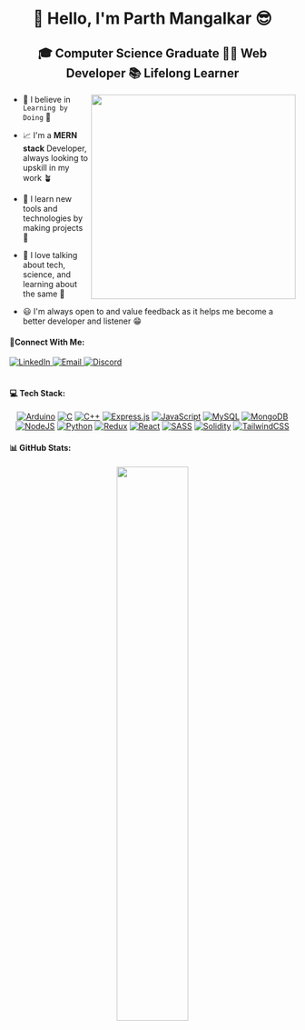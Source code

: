 <h1 align="center">🤘 Hello, I'm Parth Mangalkar 😎</h1>

<h2 align="center">🎓 Computer Science Graduate 🧑‍💻 Web Developer 📚 Lifelong Learner</h2>  

<img align="right" src="https://camo.githubusercontent.com/c1dcb74cc1c1835b1d716f5051499a2814c683c806b15f04b0eba492863703e9/68747470733a2f2f63646e2e6472696262626c652e636f6d2f75736572732f3733303730332f73637265656e73686f74732f363538313234332f6176656e746f2e676966" width="360" />

- 💪 I believe in ``Learning by Doing`` 🤖

- 📈 I'm a **MERN stack** Developer, always looking to upskill in my work 🪴

- 🔨 I learn new tools and technologies by making projects 🔧

- 🤩 I love talking about tech, science, and learning about the same 🚀

- 😃 I'm always open to and value feedback as it helps me become a better developer and listener 😁

#### 🔌Connect With Me:

  <a href="https://www.linkedin.com/in/parth-mangalkar" target="_blank">
  <img src="https://img.shields.io/badge/LinkedIn-0077B5?style=for-the-badge&logo=linkedin&logoColor=white" alt="LinkedIn" />
  </a>
  <a href="mailto:parthmangalkar@gmail.com" target="_blank">
  <img src="https://img.shields.io/badge/Gmail-D14836?style=for-the-badge&logo=gmail&logoColor=white" alt="Email" />
  </a>
  <a href="https://discord.com/users/770974406615760947">
  <img src="https://img.shields.io/badge/Discord-5865F2?style=for-the-badge&logo=discord&logoColor=white" alt="Discord" />
  </a>

<br />
<br />

#### 💻 Tech Stack:

<div align="center">

<a href="https://www.arduino.cc/">![Arduino](https://img.shields.io/badge/-Arduino-00979D?style=for-the-badge&logo=Arduino&logoColor=white)</a>
<a href="https://www.w3schools.com/c/">![C](https://img.shields.io/badge/c-%2300599C.svg?style=for-the-badge&logo=c&logoColor=white)</a>
<a href="https://www.w3schools.com/cpp/">![C++](https://img.shields.io/badge/c++-%2300599C.svg?style=for-the-badge&logo=c%2B%2B&logoColor=white)</a>
<a href="https://expressjs.com/">![Express.js](https://img.shields.io/badge/express.js-%23404d59.svg?style=for-the-badge&logo=express&logoColor=%2361DAFB)</a>
<a href="https://developer.mozilla.org/en-US/docs/Web/JavaScript">![JavaScript](https://img.shields.io/badge/javascript-%23323330.svg?style=for-the-badge&logo=javascript&logoColor=%23F7DF1E)</a>
<a href="https://dev.mysql.com/doc/">![MySQL](https://img.shields.io/badge/mysql-%2300f.svg?style=for-the-badge&logo=mysql&logoColor=white)</a>
<a href="https://www.mongodb.com/docs/">![MongoDB](https://img.shields.io/badge/MongoDB-%234ea94b.svg?style=for-the-badge&logo=mongodb&logoColor=white)</a>
<a href="https://nodejs.org/en/docs">![NodeJS](https://img.shields.io/badge/node.js-6DA55F?style=for-the-badge&logo=node.js&logoColor=white)</a>
<a href="https://www.python.org/doc/">![Python](https://img.shields.io/badge/python-3670A0?style=for-the-badge&logo=python&logoColor=ffdd54)</a>
<a href="https://redux-toolkit.js.org/">![Redux](https://img.shields.io/badge/redux-%23593d88.svg?style=for-the-badge&logo=redux&logoColor=white)</a>
<a href="https://react.dev/">![React](https://img.shields.io/badge/react-%2320232a.svg?style=for-the-badge&logo=react&logoColor=%2361DAFB)</a>
<a href="https://sass-lang.com/documentation/">![SASS](https://img.shields.io/badge/SASS-hotpink.svg?style=for-the-badge&logo=SASS&logoColor=white)</a>
<a href="https://docs.soliditylang.org/en/v0.8.21/">![Solidity](https://img.shields.io/badge/Solidity-%23363636.svg?style=for-the-badge&logo=solidity&logoColor=white)</a>
<a href="https://v2.tailwindcss.com/docs">![TailwindCSS](https://img.shields.io/badge/tailwindcss-%2338B2AC.svg?style=for-the-badge&logo=tailwind-css&logoColor=white)</a>
  
</div>

#### 📊 GitHub Stats:

<div align="center">

<img width="50%" src="https://github-readme-stats.vercel.app/api/top-langs/?username=happycoding3112&theme=dark&hide_border=false&include_all_commits=false&count_private=true&layout=compact" />

